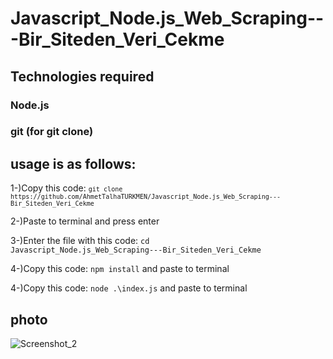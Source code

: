 # Javascript_Node.js_Web_Scraping---Bir_Siteden_Veri_Cekme


## Technologies required
### Node.js
### git (for git clone)
## usage is as follows:
1-)Copy this code: <code>`git clone https://github.com/AhmetTalhaTURKMEN/Javascript_Node.js_Web_Scraping---Bir_Siteden_Veri_Cekme` </code>

2-)Paste to terminal and press enter

3-)Enter the file with this code: <code>cd Javascript_Node.js_Web_Scraping---Bir_Siteden_Veri_Cekme</code>

4-)Copy this code: <code>npm install</code> and paste to terminal 

4-)Copy this code: <code>node .\index.js</code> and paste to terminal 

## photo
![Screenshot_2](https://user-images.githubusercontent.com/75725469/214228321-09eab068-9997-4f26-9347-b058b3eaecd4.png)

